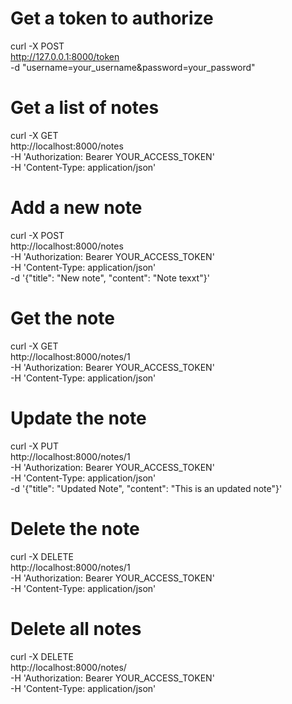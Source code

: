 # Get a token to authorize
curl -X POST \
  http://127.0.0.1:8000/token \
  -d "username=your_username&password=your_password"

# Get a list of notes
curl -X GET \
  http://localhost:8000/notes \
  -H 'Authorization: Bearer YOUR_ACCESS_TOKEN' \
  -H 'Content-Type: application/json'

# Add a new note
curl -X POST \
  http://localhost:8000/notes \
  -H 'Authorization: Bearer YOUR_ACCESS_TOKEN' \
  -H 'Content-Type: application/json' \
  -d '{"title": "New note", "content": "Note texxt"}'

# Get the note
curl -X GET \
  http://localhost:8000/notes/1 \
  -H 'Authorization: Bearer YOUR_ACCESS_TOKEN' \
  -H 'Content-Type: application/json'

# Update the note
curl -X PUT \
  http://localhost:8000/notes/1 \
  -H 'Authorization: Bearer YOUR_ACCESS_TOKEN' \
  -H 'Content-Type: application/json' \
  -d '{"title": "Updated Note", "content": "This is an updated note"}'

# Delete the note
curl -X DELETE \
  http://localhost:8000/notes/1 \
  -H 'Authorization: Bearer YOUR_ACCESS_TOKEN' \
  -H 'Content-Type: application/json'

# Delete all notes
curl -X DELETE \
  http://localhost:8000/notes/ \
  -H 'Authorization: Bearer YOUR_ACCESS_TOKEN' \
  -H 'Content-Type: application/json'